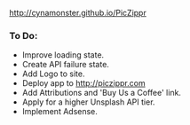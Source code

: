http://cynamonster.github.io/PicZippr

### To Do:
- Improve loading state.
- Create API failure state.
- Add Logo to site.
- Deploy app to http://piczippr.com
- Add Attributions and 'Buy Us a Coffee' link.
- Apply for a higher Unsplash API tier.
- Implement Adsense.
